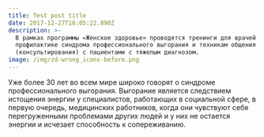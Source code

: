 ```yaml
---
title: Test post title
date: 2017-12-27T16:05:22.890Z
description: >-
  В рамках программы «Женское здоровье» проводятся тренинги для врачей по
  профилактике синдрома профессионального выгорания и техникам общения
  (консультирования) с пациентами с тяжелым диагнозом.
image: /img/zd-wrong_icons-before.png
---
```

Уже более 30 лет во всем мире широко говорят о синдроме профессионального выгорания. Выгорание является следствием истощения энергии у специалистов, работающих в социальной сфере, в первую очередь, медицинских работников, когда они чувствуют себя перегруженными проблемами других людей и у них не остается энергии и исчезает способность к сопереживанию.
